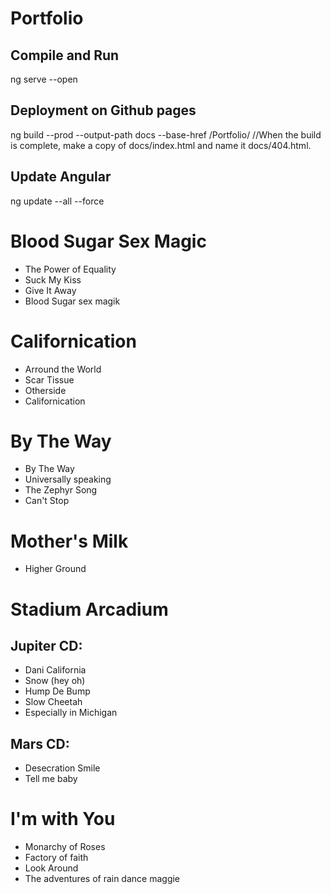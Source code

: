 # Portfolio

## Compile and Run
ng serve --open

## Deployment on Github pages
ng build --prod --output-path docs --base-href /Portfolio/
//When the build is complete, make a copy of docs/index.html and name it docs/404.html.

## Update Angular
ng update --all --force




# Blood Sugar Sex Magic
- The Power of Equality
- Suck My Kiss
- Give It Away
- Blood Sugar sex magik

# Californication
- Arround the World
- Scar Tissue
- Otherside
- Californication

# By The Way
- By The Way
- Universally speaking
- The Zephyr Song
- Can't Stop

# Mother's Milk
- Higher Ground

# Stadium Arcadium

## Jupiter CD:
- Dani California
- Snow (hey oh)
- Hump De Bump
- Slow Cheetah
- Especially in Michigan

## Mars CD:
- Desecration Smile
- Tell me baby

# I'm with You
- Monarchy of Roses
- Factory of faith
- Look Around
- The adventures of rain dance maggie
